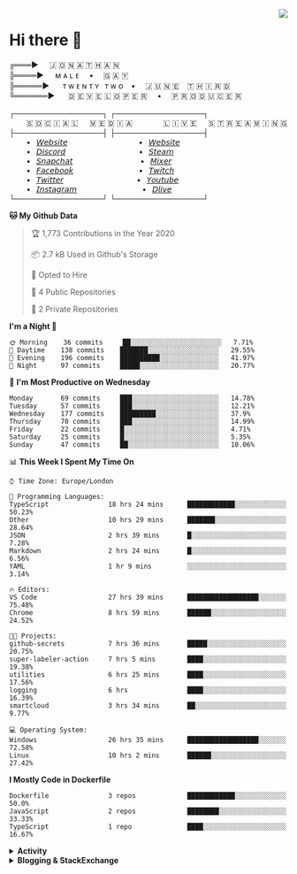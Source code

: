 <img align="right" href="https://spotify-github-profile.vercel.app/api/view?uid=21xc6lko2t6sn466piiwtnhuq&redirect=true" src="https://spotify-github-profile.vercel.app/api/view?uid=21xc6lko2t6sn466piiwtnhuq&cover_image=true">

# Hi there 👋

╔═══►⠀⠀🇯 🇴 🇳 🇦 🇹 🇭 🇦 🇳\
╠════►⠀⠀ᴍ ᴀ ʟ ᴇ ⠀ • ⠀ 🇬 🇦 🇾 \
╠═════►⠀⠀ ᴛ ᴡ ᴇ ɴ ᴛ ʏ⠀ᴛ ᴡ ᴏ⠀ • ⠀ 🇯 🇺 🇳 🇪 ⠀🇹 🇭 🇮 🇷 🇩\
╚══════►⠀⠀ 🇩 🇪 🇻 🇪 🇱 🇴 🇵 🇪 🇷 ⠀ • ⠀ 🇵 🇷 🇴 🇩 🇺 🇨 🇪 🇷

┌────────────────┐ ┌────────────────┐\
⠀⠀⠀🇸 🇴 🇨 🇮 🇦 🇱⠀⠀🇲 🇪 🇩 🇮 🇦⠀⠀⠀ ⠀⠀🇱 🇮 🇻 🇪⠀⠀🇸 🇹 🇷 🇪 🇦 🇲 🇮 🇳 🇬\
├────────────────┤ ├────────────────┤\
⠀⠀⠀•⠀[𝘞𝘦𝘣𝘴𝘪𝘵𝘦](https://tgtgamer.live/) ⠀⠀⠀ ⠀⠀⠀ ⠀⠀⠀ ⠀⠀•⠀[𝘞𝘦𝘣𝘴𝘪𝘵𝘦](https://tgtgamer.live/)\
⠀⠀⠀•⠀[𝘋𝘪𝘴𝘤𝘰𝘳𝘥](https://discord.com/invite/P5DwgzN) ⠀⠀⠀ ⠀⠀⠀ ⠀⠀⠀ ⠀⠀ •⠀[𝘚𝘵𝘦𝘢𝘮](https://steamcommunity.com/broadcast/watch/76561198043223313)\
⠀⠀⠀•⠀[𝘚𝘯𝘢𝘱𝘤𝘩𝘢𝘵](https://snapchat.com/add/tgtgamer) ⠀⠀⠀ ⠀⠀⠀ ⠀⠀⠀ ⠀ •⠀[𝘔𝘪𝘹𝘦𝘳](https://mixer.com/tgtgamer)\
⠀⠀⠀•⠀[𝘍𝘢𝘤𝘦𝘣𝘰𝘰𝘬](https://fb.me/jonathan.stevens.144) ⠀⠀⠀ ⠀⠀⠀ ⠀⠀⠀ ⠀•⠀[𝘛𝘸𝘪𝘵𝘤𝘩](https://www.twitch.tv/tgtgamer)\
⠀⠀⠀•⠀[𝘛𝘸𝘪𝘵𝘵𝘦𝘳](https://twitter.com/tgtgamer) ⠀⠀⠀ ⠀⠀⠀ ⠀⠀⠀ ⠀⠀ •⠀[𝘠𝘰𝘶𝘵𝘶𝘣𝘦](https://www.youtube.com/channel/UCmMsdBHE1inAoY72o2ZuEqg/live)\
⠀⠀⠀•⠀[𝘐𝘯𝘴𝘵𝘢𝘨𝘳𝘢𝘮](https://www.instagram.com/tgtgamer) ⠀⠀⠀ ⠀⠀⠀ ⠀⠀⠀ ⠀•⠀[𝘋𝘭𝘪𝘷𝘦](https://dlive.tv/TGTGamer)\
└────────────────┘ └────────────────┘

<!-- <p align="center"><br><br><img src="https://docs.amplify.aws/assets/logo-dark.svg" alt="amplify" width="40" height="40"/> <img src="https://devicons.github.io/devicon/devicon.git/icons/amazonwebservices/amazonwebservices-original-wordmark.svg" alt="aws" width="40" height="40"/> <img src="https://download.blender.org/branding/community/blender_community_badge_white.svg" alt="blender" width="40" height="40"/> <img src="https://devicons.github.io/devicon/devicon.git/icons/bootstrap/bootstrap-plain.svg" alt="bootstrap" width="40" height="40"/> <img src="https://devicons.github.io/devicon/devicon.git/icons/c/c-original.svg" alt="c" width="40" height="40"/> <img src="https://devicons.github.io/devicon/devicon.git/icons/cplusplus/cplusplus-original.svg" alt="cplusplus" width="40" height="40"/> <img src="https://devicons.github.io/devicon/devicon.git/icons/csharp/csharp-original.svg" alt="csharp" width="40" height="40"/> <img src="https://devicons.github.io/devicon/devicon.git/icons/css3/css3-original-wordmark.svg" alt="css3" width="40" height="40"/> <img src="https://devicons.github.io/devicon/devicon.git/icons/docker/docker-original-wordmark.svg" alt="docker" width="40" height="40"/> <img src="https://devicons.github.io/devicon/devicon.git/icons/electron/electron-original.svg" alt="electron" width="40" height="40"/> <img src="https://devicons.github.io/devicon/devicon.git/icons/express/express-original-wordmark.svg" alt="express" width="40" height="40"/> <img src="https://www.vectorlogo.zone/logos/firebase/firebase-icon.svg" alt="firebase" width="40" height="40"/> <img src="https://www.vectorlogo.zone/logos/framer/framer-icon.svg" alt="framer" width="40" height="40"/> <img src="https://www.vectorlogo.zone/logos/gatsbyjs/gatsbyjs-icon.svg" alt="gatsby" width="40" height="40"/> <img src="https://www.vectorlogo.zone/logos/google_cloud/google_cloud-icon.svg" alt="gcp" width="40" height="40"/> <img src="https://www.vectorlogo.zone/logos/git-scm/git-scm-icon.svg" alt="git" width="40" height="40"/> <img src="https://devicons.github.io/devicon/devicon.git/icons/gulp/gulp-plain.svg" alt="gulp" width="40" height="40"/> <img src="https://devicons.github.io/devicon/devicon.git/icons/html5/html5-original-wordmark.svg" alt="html5" width="40" height="40"/> <img src="https://www.vectorlogo.zone/logos/adobe_illustrator/adobe_illustrator-icon.svg" alt="illustrator" width="40" height="40"/> <img src="https://devicons.github.io/devicon/devicon.git/icons/javascript/javascript-original.svg" alt="javascript" width="40" height="40"/> <img src="https://devicons.github.io/devicon/devicon.git/icons/linux/linux-original.svg" alt="linux" width="40" height="40"/> <img src="https://devicons.github.io/devicon/devicon.git/icons/mongodb/mongodb-original-wordmark.svg" alt="mongodb" width="40" height="40"/> <img src="https://devicons.github.io/devicon/devicon.git/icons/mysql/mysql-original-wordmark.svg" alt="mysql" width="40" height="40"/> <img src="https://cdn.worldvectorlogo.com/logos/nextjs-3.svg" alt="nextjs" width="40" height="40"/> <img src="https://devicons.github.io/devicon/devicon.git/icons/nodejs/nodejs-original-wordmark.svg" alt="nodejs" width="40" height="40"/> <img src="https://devicons.github.io/devicon/devicon.git/icons/photoshop/photoshop-plain.svg" alt="photoshop" width="40" height="40"/> <img src="https://devicons.github.io/devicon/devicon.git/icons/postgresql/postgresql-original-wordmark.svg" alt="postgresql" width="40" height="40"/> <img src="https://devicons.github.io/devicon/devicon.git/icons/python/python-original.svg" alt="python" width="40" height="40"/> <img src="https://devicons.github.io/devicon/devicon.git/icons/react/react-original-wordmark.svg" alt="react" width="40" height="40"/> <img src="https://reactnative.dev/img/header_logo.svg" alt="reactnative" width="40" height="40"/> <img src="https://devicons.github.io/devicon/devicon.git/icons/sass/sass-original.svg" alt="sass" width="40" height="40"/> <img src="https://devicons.github.io/devicon/devicon.git/icons/typescript/typescript-original.svg" alt="typescript" width="40" height="40"/></p> -->

<!--START_SECTION:waka-->
**🐱 My Github Data** 

> 🏆 1,773 Contributions in the Year 2020
 > 
> 📦 2.7 kB Used in Github's Storage 
 > 
> 💼 Opted to Hire
 > 
> 📜 4 Public Repositories
 > 
> 🔑 2 Private Repositories 

**I'm a Night 🦉** 

```text
🌞 Morning    36 commits     ██░░░░░░░░░░░░░░░░░░░░░░░   7.71% 
🌆 Daytime    138 commits    ███████░░░░░░░░░░░░░░░░░░   29.55% 
🌃 Evening    196 commits    ██████████░░░░░░░░░░░░░░░   41.97% 
🌙 Night      97 commits     █████░░░░░░░░░░░░░░░░░░░░   20.77%

```
📅 **I'm Most Productive on Wednesday** 

```text
Monday       69 commits     ███░░░░░░░░░░░░░░░░░░░░░░   14.78% 
Tuesday      57 commits     ███░░░░░░░░░░░░░░░░░░░░░░   12.21% 
Wednesday    177 commits    █████████░░░░░░░░░░░░░░░░   37.9% 
Thursday     70 commits     ███░░░░░░░░░░░░░░░░░░░░░░   14.99% 
Friday       22 commits     █░░░░░░░░░░░░░░░░░░░░░░░░   4.71% 
Saturday     25 commits     █░░░░░░░░░░░░░░░░░░░░░░░░   5.35% 
Sunday       47 commits     ██░░░░░░░░░░░░░░░░░░░░░░░   10.06%

```


📊 **This Week I Spent My Time On** 

```text
⌚︎ Time Zone: Europe/London

💬 Programming Languages: 
TypeScript               18 hrs 24 mins      ████████████░░░░░░░░░░░░░   50.23% 
Other                    10 hrs 29 mins      ███████░░░░░░░░░░░░░░░░░░   28.64% 
JSON                     2 hrs 39 mins       █░░░░░░░░░░░░░░░░░░░░░░░░   7.28% 
Markdown                 2 hrs 24 mins       █░░░░░░░░░░░░░░░░░░░░░░░░   6.56% 
YAML                     1 hr 9 mins         ░░░░░░░░░░░░░░░░░░░░░░░░░   3.14%

🔥 Editors: 
VS Code                  27 hrs 39 mins      ██████████████████░░░░░░░   75.48% 
Chrome                   8 hrs 59 mins       ██████░░░░░░░░░░░░░░░░░░░   24.52%

🐱‍💻 Projects: 
github-secrets           7 hrs 36 mins       █████░░░░░░░░░░░░░░░░░░░░   20.75% 
super-labeler-action     7 hrs 5 mins        ████░░░░░░░░░░░░░░░░░░░░░   19.38% 
utilities                6 hrs 25 mins       ████░░░░░░░░░░░░░░░░░░░░░   17.56% 
logging                  6 hrs               ████░░░░░░░░░░░░░░░░░░░░░   16.39% 
smartcloud               3 hrs 34 mins       ██░░░░░░░░░░░░░░░░░░░░░░░   9.77%

💻 Operating System: 
Windows                  26 hrs 35 mins      ██████████████████░░░░░░░   72.58% 
Linux                    10 hrs 2 mins       ██████░░░░░░░░░░░░░░░░░░░   27.42%

```

**I Mostly Code in Dockerfile** 

```text
Dockerfile               3 repos             ████████████░░░░░░░░░░░░░   50.0% 
JavaScript               2 repos             ████████░░░░░░░░░░░░░░░░░   33.33% 
TypeScript               1 repo              ████░░░░░░░░░░░░░░░░░░░░░   16.67%

```



<!--END_SECTION:waka-->

<details>
  <summary><b>Activity</b></summary>
  
<!--START_SECTION:activity-->
1. ❗️ Opened issue [#93](https://github.com/Resnovas/Eventiva/issues/93) in [Resnovas/Eventiva](https://github.com/Resnovas/Eventiva)
2. ❌ Closed PR [#1](https://github.com/Resnovas/prismix/pull/1) in [Resnovas/prismix](https://github.com/Resnovas/prismix)
3. ❌ Closed PR [#285](https://github.com/Resnovas/smartcloud/pull/285) in [Resnovas/smartcloud](https://github.com/Resnovas/smartcloud)
4. ❌ Closed PR [#299](https://github.com/Resnovas/smartcloud/pull/299) in [Resnovas/smartcloud](https://github.com/Resnovas/smartcloud)
5. 💪 Opened PR [#299](https://github.com/Resnovas/smartcloud/pull/299) in [Resnovas/smartcloud](https://github.com/Resnovas/smartcloud)
6. ❌ Closed PR [#14](https://github.com/Resnovas/utilities/pull/14) in [Resnovas/utilities](https://github.com/Resnovas/utilities)
7. ❗️ Opened issue [#295](https://github.com/Resnovas/smartcloud/issues/295) in [Resnovas/smartcloud](https://github.com/Resnovas/smartcloud)
8. ❌ Closed PR [#92](https://github.com/Resnovas/Eventiva/pull/92) in [Resnovas/Eventiva](https://github.com/Resnovas/Eventiva)
9. ❌ Closed PR [#91](https://github.com/Resnovas/Eventiva/pull/91) in [Resnovas/Eventiva](https://github.com/Resnovas/Eventiva)
10. ❌ Closed PR [#90](https://github.com/Resnovas/Eventiva/pull/90) in [Resnovas/Eventiva](https://github.com/Resnovas/Eventiva)
11. ❌ Closed PR [#89](https://github.com/Resnovas/Eventiva/pull/89) in [Resnovas/Eventiva](https://github.com/Resnovas/Eventiva)
12. ❌ Closed PR [#88](https://github.com/Resnovas/Eventiva/pull/88) in [Resnovas/Eventiva](https://github.com/Resnovas/Eventiva)
13. ❌ Closed PR [#86](https://github.com/Resnovas/Eventiva/pull/86) in [Resnovas/Eventiva](https://github.com/Resnovas/Eventiva)
14. ❌ Closed PR [#82](https://github.com/Resnovas/Eventiva/pull/82) in [Resnovas/Eventiva](https://github.com/Resnovas/Eventiva)
15. 🗣 Commented on [#3261](https://github.com/microsoft/rushstack/issues/3261) in [microsoft/rushstack](https://github.com/microsoft/rushstack)
16. 🗣 Commented on [#3261](https://github.com/microsoft/rushstack/issues/3261) in [microsoft/rushstack](https://github.com/microsoft/rushstack)
17. ❌ Closed PR [#22](https://github.com/Resnovas/Eventiva/pull/22) in [Resnovas/Eventiva](https://github.com/Resnovas/Eventiva)
18. ❌ Closed PR [#5](https://github.com/Resnovas/Eventiva/pull/5) in [Resnovas/Eventiva](https://github.com/Resnovas/Eventiva)
19. ❌ Closed PR [#23](https://github.com/Resnovas/Eventiva/pull/23) in [Resnovas/Eventiva](https://github.com/Resnovas/Eventiva)
20. ❌ Closed PR [#1](https://github.com/Resnovas/Eventiva/pull/1) in [Resnovas/Eventiva](https://github.com/Resnovas/Eventiva)
21. 🎉 Merged PR [#80](https://github.com/Resnovas/Eventiva/pull/80) in [Resnovas/Eventiva](https://github.com/Resnovas/Eventiva)
22. 💪 Opened PR [#80](https://github.com/Resnovas/Eventiva/pull/80) in [Resnovas/Eventiva](https://github.com/Resnovas/Eventiva)
23. ❗️ Closed issue [#18](https://github.com/Videndum/Minecraft-issue-tracking/issues/18) in [Videndum/Minecraft-issue-tracking](https://github.com/Videndum/Minecraft-issue-tracking)
24. ❗️ Closed issue [#19](https://github.com/Videndum/Minecraft-issue-tracking/issues/19) in [Videndum/Minecraft-issue-tracking](https://github.com/Videndum/Minecraft-issue-tracking)
25. ❗️ Closed issue [#17](https://github.com/Videndum/Minecraft-issue-tracking/issues/17) in [Videndum/Minecraft-issue-tracking](https://github.com/Videndum/Minecraft-issue-tracking)
26. ❗️ Closed issue [#16](https://github.com/Videndum/Minecraft-issue-tracking/issues/16) in [Videndum/Minecraft-issue-tracking](https://github.com/Videndum/Minecraft-issue-tracking)
27. ❗️ Closed issue [#15](https://github.com/Videndum/Minecraft-issue-tracking/issues/15) in [Videndum/Minecraft-issue-tracking](https://github.com/Videndum/Minecraft-issue-tracking)
28. ❗️ Closed issue [#14](https://github.com/Videndum/Minecraft-issue-tracking/issues/14) in [Videndum/Minecraft-issue-tracking](https://github.com/Videndum/Minecraft-issue-tracking)
29. ❗️ Closed issue [#13](https://github.com/Videndum/Minecraft-issue-tracking/issues/13) in [Videndum/Minecraft-issue-tracking](https://github.com/Videndum/Minecraft-issue-tracking)
30. ❗️ Closed issue [#11](https://github.com/Videndum/Minecraft-issue-tracking/issues/11) in [Videndum/Minecraft-issue-tracking](https://github.com/Videndum/Minecraft-issue-tracking)
31. ❗️ Closed issue [#10](https://github.com/Videndum/Minecraft-issue-tracking/issues/10) in [Videndum/Minecraft-issue-tracking](https://github.com/Videndum/Minecraft-issue-tracking)
32. ❗️ Closed issue [#9](https://github.com/Videndum/Minecraft-issue-tracking/issues/9) in [Videndum/Minecraft-issue-tracking](https://github.com/Videndum/Minecraft-issue-tracking)
33. ❗️ Closed issue [#8](https://github.com/Videndum/Minecraft-issue-tracking/issues/8) in [Videndum/Minecraft-issue-tracking](https://github.com/Videndum/Minecraft-issue-tracking)
34. ❗️ Closed issue [#6](https://github.com/Videndum/Minecraft-issue-tracking/issues/6) in [Videndum/Minecraft-issue-tracking](https://github.com/Videndum/Minecraft-issue-tracking)
<!--END_SECTION:activity-->

</details>

<details>
  <summary><b>Blogging & StackExchange</b></summary>

<!-- BLOG-POST-LIST:START -->
- [Answer by Jonathan Stevens for Fetch status on audio stream - HTTP Response](https://stackoverflow.com/questions/67752301/fetch-status-on-audio-stream-http-response/67757137#67757137)
- [Fetch status on audio stream - HTTP Response](https://stackoverflow.com/questions/67752301/fetch-status-on-audio-stream-http-response)
- [Github Actions detect author_association](https://stackoverflow.com/questions/63188674/github-actions-detect-author-association)
- [Answer by Jonathan Stevens for React styling - Overflow issues - Expo &amp; Electron single workflow](https://stackoverflow.com/questions/59939824/react-styling-overflow-issues-expo-electron-single-workflow/59941715#59941715)
- [React styling - Overflow issues - Expo &amp; Electron single workflow](https://stackoverflow.com/questions/59939824/react-styling-overflow-issues-expo-electron-single-workflow)
- [React WebkitAppRegion Warnings](https://stackoverflow.com/questions/59870837/react-webkitappregion-warnings)
- [Dialogflow &amp; Express -- Fulfilment](https://stackoverflow.com/questions/57964582/dialogflow-express-fulfilment)
- [Answer by Jonathan Stevens for SVG Changing specific colour - CSS &amp; JS](https://stackoverflow.com/questions/51461082/svg-changing-specific-colour-css-js/51467484#51467484)
- [SVG Changing specific colour - CSS &amp; JS](https://stackoverflow.com/questions/51461082/svg-changing-specific-colour-css-js)
- [Complex Wireframe to solid for use in Autodesk 2018](https://stackoverflow.com/questions/47948929/complex-wireframe-to-solid-for-use-in-autodesk-2018)
- [Cookie based Redirection using Javascript](https://stackoverflow.com/questions/47686107/cookie-based-redirection-using-javascript)
- [How to make the bot know if its messaged someone before? C# based SteamBot](https://stackoverflow.com/questions/44035406/how-to-make-the-bot-know-if-its-messaged-someone-before-c-sharp-based-steambot)
- [How to convert fs:path to variable](https://stackoverflow.com/questions/43879791/how-to-convert-fspath-to-variable)
<!-- BLOG-POST-LIST:END -->
</details>
